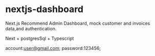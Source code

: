 # nextjs-dashboard

Next.js Recommend Admin Dashboard, mock customer and invoices data,and authentication.

Next + postgresSql + Typescript

account:user@gmail.com; password:123456;